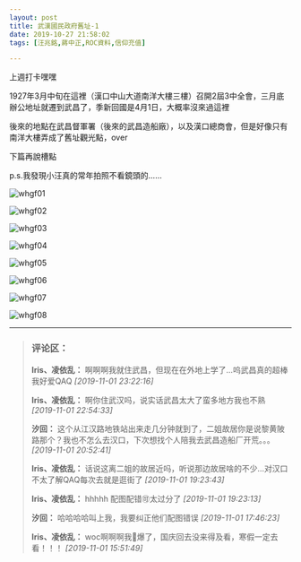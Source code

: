 ```yaml
---
layout: post
title: 武漢國民政府舊址-1
date: 2019-10-27 21:58:02
tags: [汪兆銘,蔣中正,ROC資料,信仰充值]

---
```

上週打卡嘿嘿

1927年3月中旬在這裡（漢口中山大道南洋大樓三樓）召開2屆3中全會，三月底辦公地址就遷到武昌了，季新回國是4月1日，大概率沒來過這裡

後來的地點在武昌督軍署（後來的武昌造船廠），以及漢口總商會，但是好像只有南洋大樓弄成了舊址觀光點，over

下篇再說槽點

p.s.我發現小汪真的常年拍照不看鏡頭的……


![whgf01](https://i.imgur.com/X6IXjiw.jpg)

![whgf02](https://i.imgur.com/Vi7PH4Q.jpg)

![whgf03](https://i.imgur.com/bwBqIdM.jpg)

![whgf04](https://i.imgur.com/nXRZkH6.png)

![whgf05](https://i.imgur.com/yiFZN6z.jpg)

![whgf06](https://i.imgur.com/UDM5Xoe.jpg)

![whgf07](https://i.imgur.com/rTREqJ5.jpg)

![whgf08](https://i.imgur.com/eC8KM3U.jpg)


---
> ### 评论区：
>**Iris、凌依乱：** 啊啊啊我就住武昌，但现在在外地上学了…呜武昌真的超棒我好爱QAQ  *[2019-11-01 23:22:16]*
>
>**Iris、凌依乱：** 啊你住武汉吗，说实话武昌太大了蛮多地方我也不熟  *[2019-11-01 22:54:33]*
>
>**汐回：** 这个从江汉路地铁站出来走几分钟就到了，二姐故居你是说黎黄陂路那个？我也不怎么去汉口，下次想找个人陪我去武昌造船厂开荒。。。  *[2019-11-01 20:52:41]*
>
>**Iris、凌依乱：** 话说这离二姐的故居近吗，听说那边故居啥的不少…对汉口不太了解QAQ每次去就是逛街了  *[2019-11-01 19:23:43]*
>
>**Iris、凌依乱：** hhhhh 配图配错🉑太过分了  *[2019-11-01 19:23:13]*
>
>**汐回：** 哈哈哈哈叫上我，我要纠正他们配图错误  *[2019-11-01 17:46:23]*
>
>**Iris、凌依乱：** woc啊啊啊我🍋爆了，国庆回去没来得及看，寒假一定去看！！！  *[2019-11-01 15:51:49]*
>
>

